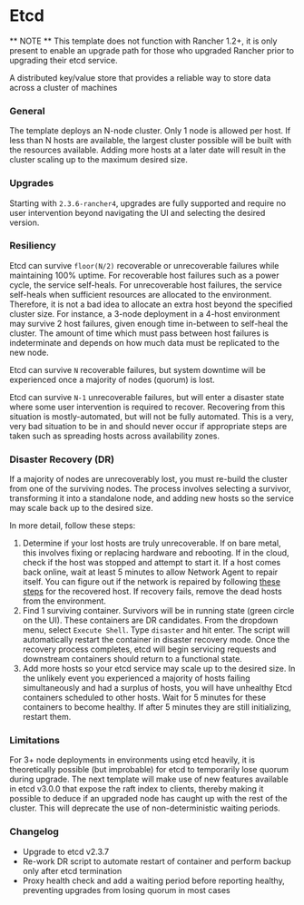 # Etcd 

** NOTE ** This template does not function with Rancher 1.2+, it is only present to enable an upgrade path for those who upgraded Rancher prior to upgrading their etcd service.

A distributed key/value store that provides a reliable way to store data across a cluster of machines

### General

The template deploys an N-node cluster. Only 1 node is allowed per host. If less than N hosts are available, the largest cluster possible will be built with the resources available. Adding more hosts at a later date will result in the cluster scaling up to the maximum desired size.

### Upgrades

Starting with `2.3.6-rancher4`, upgrades are fully supported and require no user intervention beyond navigating the UI and selecting the desired version.

### Resiliency

Etcd can survive `floor(N/2)` recoverable or unrecoverable failures while maintaining 100% uptime. For recoverable host failures such as a power cycle, the service self-heals. For unrecoverable host failures, the service self-heals when sufficient resources are allocated to the environment. Therefore, it is not a bad idea to allocate an extra host beyond the specified cluster size. For instance, a 3-node deployment in a 4-host environment may survive 2 host failures, given enough time in-between to self-heal the cluster. The amount of time which must pass between host failures is indeterminate and depends on how much data must be replicated to the new node.

Etcd can survive `N` recoverable failures, but system downtime will be experienced once a majority of nodes (quorum) is lost.

Etcd can survive `N-1` unrecoverable failures, but will enter a disaster state where some user intervention is required to recover. Recovering from this situation is mostly-automated, but will not be fully automated. This is a very, very bad situation to be in and should never occur if appropriate steps are taken such as spreading hosts across availability zones.

### Disaster Recovery (DR)

If a majority of nodes are unrecoverably lost, you must re-build the cluster from one of the surviving nodes. The process involves selecting a survivor, transforming it into a standalone node, and adding new hosts so the service may scale back up to the desired size.

In more detail, follow these steps:

1. Determine if your lost hosts are truly unrecoverable. If on bare metal, this involves fixing or replacing hardware and rebooting. If in the cloud, check if the host was stopped and attempt to start it. If a host comes back online, wait at least 5 minutes to allow Network Agent to repair itself. You can figure out if the network is repaired by following [these steps](http://docs.rancher.com/rancher/latest/en/faqs/troubleshooting/#containers-on-hosts-unable-to-ping-each-other-how-to-check-that-the-hosts-can-ping-each-other) for the recovered host. If recovery fails, remove the dead hosts from the environment.
2. Find 1 surviving container. Survivors will be in running state (green circle on the UI). These containers are DR candidates. From the dropdown menu, select `Execute Shell`. Type `disaster` and hit enter. The script will automatically restart the container in disaster recovery mode. Once the recovery process completes, etcd will begin servicing requests and downstream containers should return to a functional state.
3. Add more hosts so your etcd service may scale up to the desired size. In the unlikely event you experienced a majority of hosts failing simultaneously and had a surplus of hosts, you will have unhealthy Etcd containers scheduled to other hosts. Wait for 5 minutes for these containers to become healthy. If after 5 minutes they are still initializing, restart them.

### Limitations

For 3+ node deployments in environments using etcd heavily, it is theoretically possible (but improbable) for etcd to temporarily lose quorum during upgrade. The next template will make use of new features available in etcd v3.0.0 that expose the raft index to clients, thereby making it possible to deduce if an upgraded node has caught up with the rest of the cluster. This will deprecate the use of non-deterministic waiting periods.

### Changelog

* Upgrade to etcd v2.3.7
* Re-work DR script to automate restart of container and perform backup only after etcd termination
* Proxy health check and add a waiting period before reporting healthy, preventing upgrades from losing quorum in most cases
